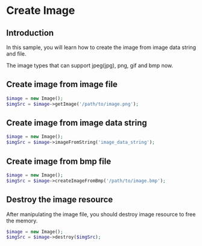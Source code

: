 # Create Image

## Introduction

In this sample, you will learn how to create the image from image data string and file.

The image types that can support jpeg(jpg), png, gif and bmp now.

## Create image from image file

```php
$image = new Image();
$imgSrc = $image->getImage('/path/to/image.png');
```

## Create image from image data string

```php
$image = new Image();
$imgSrc = $image->imageFromString('image_data_string');
```

## Create image from bmp file

```php
$image = new Image();
$imgSrc = $image->createImageFromBmp('/path/to/image.bmp');
```

## Destroy the image resource

After manipulating the image file, you should destroy image resource to free the memory.

```php
$image = new Image();
$imgSrc = $image->destroy($imgSrc);
```
